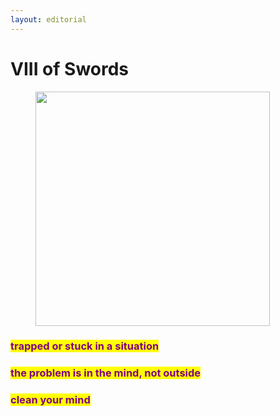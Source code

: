 ```yaml
---
layout: editorial
---
```


# VIII of Swords

<figure><img src="../../../../../../../../.gitbook/assets/pexels-btgl-♡-20399876.jpg" alt="" width="375"><figcaption></figcaption></figure>

### <mark style="color:purple;">trapped or stuck in a situation</mark>

### <mark style="color:purple;">the problem is in the mind, not outside</mark>

### <mark style="color:purple;">clean your mind</mark>&#x20;
